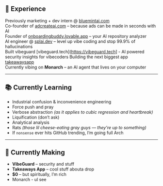 ## 💼 Experience

Previously marketing + dev intern @ [bluemintai.com](https://bluemintai.com)  <br>
Co-founder of [adcreateai.com](https://adcreateai.com) – because ads can be made in seconds with AI  <br>
Founder of [onboardingbuddy.lovable.app](https://onboardingbuddy.lovable.app) – your AI repository analyzer  <br>
AI engineer @ [splai.dev](https://splai.dev) – level up vibe coding and stop 99.9% of hallucinations  <br>
Built vibeguard [vibeguard.tech](https://vibeguard.tech] - AI powered security insights for vibecoders
Building the next biggest app [takeawaysapp](https://www.takeawaysai.io/) <br>
Currently vibing on **Monarch** – an AI agent that lives on your computer

---

## 📚 Currently Learning

- Industrial confusion & inconvenience engineering  
- Force push and pray  
- Verbose abstraction *(as it applies to cubic regression and heartbreak)*  
- Liquification (don’t ask)  
- Analytical analysis  
- Rats *(those lil cheese-eating gray guys — they're up to something)*  
- If `nonsense` ever hits GitHub trending, I’m going full Arch

---

## 🧪 Currently Making

- **VibeGuard** – security and stuff
- **Takeaways App** – cool stuff abouta drop
- **$0** – but spiritually, I’m rich
- Monarch - ul see
